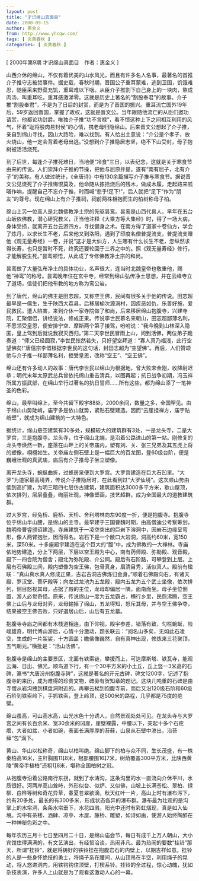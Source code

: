 ```yaml
---
layout: post
title: "才识绵山真面目"
date: 2000-09-15
author: 惠金义
from: http://www.yhcqw.com/
tags: [ 炎黄春秋 ]
categories: [ 炎黄春秋 ]
---
```



[ 2000年第9期 才识绵山真面目　作者：惠金义 ]


山西介休的绵山，不仅有着优美的山水风光，而且有许多名人名事，最著名的首推介子推守志被焚事件。据史载，春秋时期，晋国公子重耳蒙难，逃到卫国，饥饿难忍，随臣采来野菜充饥，重耳难以下咽。从臣介子推割下自己身上的一块肉，熬成肉汤，叫重耳吃，重耳感激涕零。这就是历史上著名的“割股奉君”的故事。介子推“割股奉君”，不是为了日后的封赏，而是为了晋国的振兴。重耳流亡国外19年后，59岁返回晋国，掌握了政权，这就是晋文公。当年跟随他流亡的从臣们邀功请赏，他都论功封爵。唯独介子推“功不言禄”，看不惯这种上下之间相互利用的风气，怀着“耻将股肉易封侯”的心情，携老母归隐绵山。后来晋文公想起了介子推，亲自到绵山寻找，因山大路险，难以找到。有人给出主意说：“介公是个孝子，放火烧山，他一定会背着老母出逃。”没想到介子推隐居志坚，绝不下山受封，母子抱树被活活烧死。


到了后世，每逢介子推死难日，当地便“冷食”三日，以表纪念，这就是关于寒食节由来的传说。人们崇拜介子推的节操，把他与屈原并提，遂有“南有屈子，北有介子”的美称。有人做过统计，《全唐诗》中有130余篇描写介子推与寒食节。据说晋文公见烧死了介子推悔恨莫及，他命随从拣拾烧后的残木，做成木履，走起路来呱嗒作响，提醒自己不忘介子推，时而喊“悲乎!足下!”，后人就把“足下”作为“朋友”的尊号。现在绵山上有介子推祠，祠前两株相抱而生的柏树称母子柏。


绵山上另一位高人是北魏佛教净土宗的先驱昙鸾。昙鸾是山西代县人，早年在五台山皈依佛教，潜心研究教义，正当他注释《大乘方等大集经》时，得了一场大病，身体受损，就离开五台云游四方，寻找健身之术。在南方得了道家十卷仙方，学会了炼丹，以求长生不老，后来他又到洛阳，遇到了印度名僧普提流支，普提流支赠他《观无量寿经》一卷，并说“这才是大仙方，人生哪有什么长生不老，您纵然求得长寿，也只是暂时不死，终究还要轮回于三界之中的。照《观无量寿经》修行，才能解脱生死。”昙鸾顿悟，从此成了专修佛教净土宗的和尚。


昙鸾做了大量弘布净土的具体功业，名声很大，连当时北魏皇帝也敬重他，赐他“神鸾”的称号。昙鸾晚年住在玄中寺，经常到绵山弘传净土思想，并在云峰寺立了道场，信徒们把他布教的地方称为鸾公岩。


到了唐代，绵山的佛主是田志超，又称空王佛，民间有很多关于他的传说。田志超最早是一儒生，生于陕西大荔县，后移居榆次源涡村，因疾恶如仇，乐善好施，爱民救民，遭人陷害，来到介休一家寺院做了和尚，后来移居绵山抱腹寺，兴建寺院，汇聚僧侣，讲经说法，修成正果。传说李世民慕名来朝山，田志超鄙薄名利，不愿领受皇恩，便安排宁空、摩斯两个第子接驾，吩咐说：“我今晚到山林深入隐匿，皇上驾到后就说我寂灭西归。”第二天李世民冒雨上山，问到活佛，两位弟子跪奏道：“师父已经圆寂，”李世民怅然若失，只好望空拜道：“寡人真乃福浅，此行空望佛矣!”唐僖宗李儇根据李世民的这句话，封田志超为“空望佛”。再后，人们赞颂他与介子推一样鄙薄名利，拒受皇恩，改称“空王”、“空王佛”。


绵山还有许多动人的故事：唐代李世民以绵山为根据地，曾大败宋金刚，收降尉迟恭；明代末年太原武总兵曾依托绵山重击清兵，以图再起；抗日战争初期，冯玉祥所属方振武部，在绵山举行过著名的抗日誓师……所有这些，都为绵山添了一笔神圣的色彩。


绵山，最早叫绵上，至今共留下殿宇88处，2000余间，数量之多，全国罕见。由于绵山山势陡峭，庙宇多是依山就势，紧贴石壁建造。因而“云崖挂禅方，庙宇贴峭壁”，就成为绵山建筑的一大特色。


据统计，绵山悬空建筑有30多处，规模较大的建筑群有3处，一是龙头寺，二是大罗宫，三是抱腹寺。龙头寺，位于绵山北端，是沿着公路进山的第一站。刚修复的龙头寺焕然一新，座落在山畔上的关帝庙内，塑有刘、关、张三兄弟及其五虎上将的塑像，栩栩如生。关帝庙左侧石壁上是一幅巨大的百龙图，登60级台阶，便是巍峨壮观的真武庙，庙后有介子推母子坐立塑像。


离开龙头寺，蜿蜒曲折，过蜂房泉便到大罗宫。大罗宫建造在巨大石凹里。“大罗”为道家最高境界，传说介子推隐居时，在此看到过“大罗仙境”。这次顺山势由低到高扩建，为明三暗四七层仿古建筑，建筑面积达3000多平方米，歇山屋顶，依次排列，层层叠叠，绚丽壮观，神像壁画，技艺超群，成为全国最大的道教建筑群。


过大罗宫，经兔桥、鹿桥、天桥、舍利塔林向左90度一折，便是抱腹寺。抱腹寺位于绵山半山腰，是绵山的主寺。最早建于三国曹魏时期，由高僧迪公考察筹划，魏明帝曹睿颁诏建造。寺庙建筑于一凌空突出的巨岩下溶洞中，因岩石边缘呈穹形，像人两臂抱肚，因而得名。岩石下是一个敝口大岩洞，洞高约60米，宽150米，深50米。十多座殿宇建造在这个巨大的“腹”中，成为佛教的一大禅林。寺庙依地势建造，分上下两层，下层以空王殿为中心，南有药师殿、弥勒殿、观音殿，殿下一四合院为僧舍；殿北为弥陀殿、介公祠。殿后有石阶路，可攀登到上层。上层有石佛殿三间，殿内塑像为空王佛，包骨真身，眉清目秀，活似真人。殿前有楹联：“真山真水真人修成正果，古岩古洞古佛炼归金身。”顺着石佛殿向右，有诸天殿、罗汉堂、菩萨殿等；向左过龙池为五龙殿，殿内五龙为五个武士坐像，依次排列，侧目怒视其母，占据了殿的主位，龙母却偏居一隅，面南而坐。母子坐位倒置，游人必觉奇怪。原来，传说绵山一度为五龙霸占，横行乡里，民怨沸腾，空王佛上山后与龙母对弈，龙母输掉了绵山，五龙得知，怒斥其母，并与空王佛争夺，结果被空王佛击败，只好退居山后，山后有五龙墓。


抱腹寺寺庙之间都有木栈道相连，由下仰视，殿宇参差，错落有致，勾栏蜿蜒，险峻雄奇，明代傅山游后，心情十分激动，题长联云：“阅名山多矣，无如此石凌空，生成的一片袈裟，十方圆盖；瞻佛像巍然，自有真神出现，修炼来三花聚顶，五气朝元。”横批是：“活山活佛”。


抱腹寺是绵山的主要景区，北面有铁索链，攀援而上，可达摩斯塔、铁瓦寺，能观云海、日出、佛光。顺鸟道下行，有一个30平方米的小土丘，丘上竖一3米高的石碑，篆书“大唐汾州抱腹寺碑”，这就是著名的开元古碑，碑文1200字，记述了抱腹寺的来历，成为难得的珍贵文物，碑旁有贺知章的题记。这块几吨重的石碑是由寺僧从岩沟拽到棋盘洞附近的。再攀云梯到抱腹寺前，而后又沿120级石阶和60级石阶到铁索岭下，手抓铁索，登上岭顶，这500米的路程，几乎都是75度的绝壁。


绵山虽高，可山高水高，山光水色十分诱人，自然景观处处可见。在龙头寺与大罗宫之间有长百余米、宽30余米的凹崖，崖壁裸露，中腰以下，突起十多个石疙瘩，大者如盆，小者如碗，表面长满厚厚的苔藓，山泉从石壁中渗出，沿苔藓“包”滴下。


黄山、华山以松称奇，绵山以柏叫绝。绵山脚下的柏与众不同，生长茂盛，有一株秦柏高16米，主杆胸围118米，根部腰围167米，树荫覆盖300平方米，比陕西黄陵“黄帝手植柏”还粗18米，堪称全国柏树之冠。


从抱腹寺沿着公路南行东拐，就到了水涛沟，这条沟里的水一直流向介休平川，水质很好。河两岸高山耸峙，外形似台、似炉、又似佛，山坡上长满苍松、翠柏、绿柳、白桦等树和奇花异草，春夏苍翠欲滴，秋天红叶一片，高山上时有瀑布泻下，约有20多处，最长的有300多米，形成状态各异的瀑布群。瀑布最为壮观的是沟掌上的水帘洞，条条水帘垂下，水花四溅，阳光中还时有彩虹熠现，真是如入仙境。沟中有茶楼、酒肆、凉亭、木屋、藤桥、雕塑，如诗如画，使游人始终陶醉在一种神秘色彩之中。


每年农历三月十七日至四月二十日，是绵山庙会节，每日有成千上万人朝山，大小宾馆住得满满的，有文艺演出，有经贸洽谈，热闹非凡。最为热闹的要数“挂铃”那天，所谓“挂铃”，就是将铸好的铁铃挂在抱腹岩石的内壁上，以期吉祥如意。挂铃的人是一些身怀绝技的勇士，将绳子系在腰间，从山顶吊在半空，利用绳子的晃动，将人悠进洞内，用铁钩钩住顶壁，打楔系铃。挂铃的全过程，惊心动魄，犹如杂技表演，许多人上山就是为了观看这激动人心的一幕。


